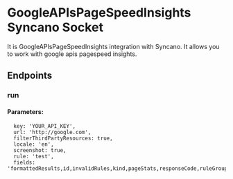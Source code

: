 # GoogleAPIsPageSpeedInsights Syncano Socket

It is GoogleAPIsPageSpeedInsights integration with Syncano. It allows you to work with google apis pagespeed insights.

## Endpoints

### run

#### Parameters:

      key: 'YOUR_API_KEY',
      url: 'http://google.com',
      filterThirdPartyResources: true,
      locale: 'en',
      screenshot: true,
      rule: 'test',
      fields: 'formattedResults,id,invalidRules,kind,pageStats,responseCode,ruleGroups,screenshot,title,version/major,version/minor'

